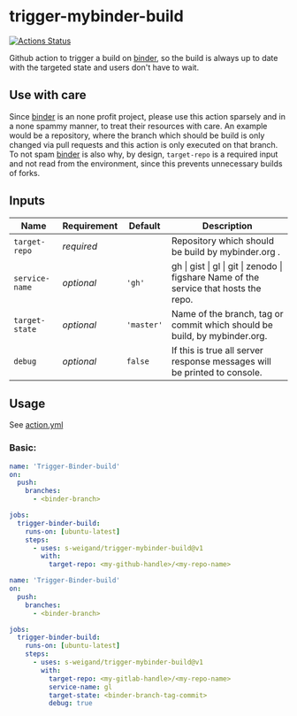 # trigger-mybinder-build

[![Actions Status](https://github.com/s-weigand/trigger-mybinder-build/workflows/Tests/badge.svg)](https://github.com/s-weigand/trigger-mybinder-build/actions)

Github action to trigger a build on [binder](https://mybinder.org/),
so the build is always up to date with the targeted state and users don't have to wait.

## Use with care

Since [binder](https://mybinder.org/) is an none profit project, please use this action sparsely and
in a none spammy manner, to treat their resources with care.
An example would be a repository, where the branch which should be build is only changed via pull requests
and this action is only executed on that branch.
To not spam [binder](https://mybinder.org/) is also why, by design, `target-repo` is a required
input and not read from the environment, since this prevents unnecessary builds of forks.

## Inputs

| Name           | Requirement | Default    | Description                                                                            |
| -------------- | ----------- | ---------- | -------------------------------------------------------------------------------------- |
| `target-repo`  | _required_  |            | Repository which should be build by mybinder.org .                                     |
| `service-name` | _optional_  | `'gh'`     | gh \| gist \| gl \| git \| zenodo \| figshare Name of the service that hosts the repo. |
| `target-state` | _optional_  | `'master'` | Name of the branch, tag or commit which should be build, by mybinder.org.              |
| `debug`        | _optional_  | `false`    | If this is true all server response messages will be printed to console.               |

## Usage

See [action.yml](action.yml)

### Basic:

```yaml
name: 'Trigger-Binder-build'
on:
  push:
    branches:
      - <binder-branch>

jobs:
  trigger-binder-build:
    runs-on: [ubuntu-latest]
    steps:
      - uses: s-weigand/trigger-mybinder-build@v1
        with:
          target-repo: <my-github-handle>/<my-repo-name>
```

```yaml
name: 'Trigger-Binder-build'
on:
  push:
    branches:
      - <binder-branch>

jobs:
  trigger-binder-build:
    runs-on: [ubuntu-latest]
    steps:
      - uses: s-weigand/trigger-mybinder-build@v1
        with:
          target-repo: <my-gitlab-handle>/<my-repo-name>
          service-name: gl
          target-state: <binder-branch-tag-commit>
          debug: true
```
